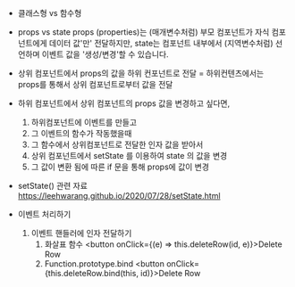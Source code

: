 * 클래스형 vs 함수형
* props vs state
props (properties)는 (매개변수처럼) 부모 컴포넌트가 자식 컴포넌트에게 데이터 값'만' 전달하지만,
state는 컴포넌트 내부에서 (지역변수처럼) 선언하며 이벤트 값을 '생성/변경'할 수 있습니다.

* 상위 컴포넌트에서 props의 값을 하위 컨포넌트로 전달 = 하위컨텐츠에서는 props를 통해서 상위 컴포넌트로부터 값을 전달

* 하위 컴포넌트에서 상위 컴포넌트의 props 값을 변경하고 싶다면,
    1. 하위컴포넌트에 이벤트를 만들고
    2. 그 이벤트의 함수가 작동했을때 
    3. 그 함수에서 상위컴포넌트로 전달한 인자 값을 받아서 
    4. 상위 컴포넌트에서 setState 를 이용하여 state 의 값을 변경
    5. 그 값이 변환 됨에 따른 if 문을 통해 props에 값이 변경

* setState() 관련 자료
    https://leehwarang.github.io/2020/07/28/setState.html

* 이벤트 처리하기
    1. 이벤트 핸들러에 인자 전달하기
        1) 화살표 함수
        <button onClick={(e) => this.deleteRow(id, e)}>Delete Row</button>
        2) Function.prototype.bind
        <button onClick={this.deleteRow.bind(this, id)}>Delete Row</button>

    